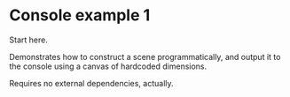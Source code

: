 Console example 1
=

Start here.

Demonstrates how to construct a scene programmatically, and output it to the console using a canvas of hardcoded dimensions.

Requires no external dependencies, actually.